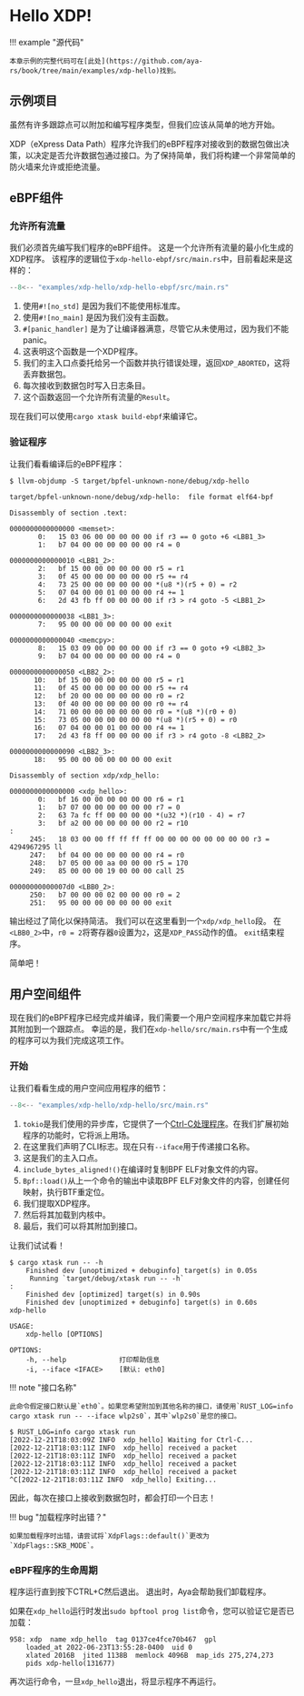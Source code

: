 # Hello XDP!

!!! example "源代码"

    本章示例的完整代码可在[此处](https://github.com/aya-rs/book/tree/main/examples/xdp-hello)找到。

## 示例项目

虽然有许多跟踪点可以附加和编写程序类型，但我们应该从简单的地方开始。

XDP（eXpress Data Path）程序允许我们的eBPF程序对接收到的数据包做出决策，以决定是否允许数据包通过接口。为了保持简单，我们将构建一个非常简单的防火墙来允许或拒绝流量。

## eBPF组件

### 允许所有流量

我们必须首先编写我们程序的eBPF组件。
这是一个允许所有流量的最小化生成的XDP程序。
该程序的逻辑位于`xdp-hello-ebpf/src/main.rs`中，目前看起来是这样的：

```rust linenums="1" title="xdp-hello-ebpf/src/main.rs"
--8<-- "examples/xdp-hello/xdp-hello-ebpf/src/main.rs"
```

1. 使用`#![no_std]` 是因为我们不能使用标准库。
2. 使用`#![no_main]` 是因为我们没有主函数。
3. `#[panic_handler]` 是为了让编译器满意，尽管它从未使用过，因为我们不能panic。
4. 这表明这个函数是一个XDP程序。
5. 我们的主入口点委托给另一个函数并执行错误处理，返回`XDP_ABORTED`，这将丢弃数据包。
6. 每次接收到数据包时写入日志条目。
7. 这个函数返回一个允许所有流量的`Result`。

现在我们可以使用`cargo xtask build-ebpf`来编译它。

### 验证程序

让我们看看编译后的eBPF程序：

```console
$ llvm-objdump -S target/bpfel-unknown-none/debug/xdp-hello

target/bpfel-unknown-none/debug/xdp-hello:	file format elf64-bpf

Disassembly of section .text:

0000000000000000 <memset>:
       0:	15 03 06 00 00 00 00 00	if r3 == 0 goto +6 <LBB1_3>
       1:	b7 04 00 00 00 00 00 00	r4 = 0

0000000000000010 <LBB1_2>:
       2:	bf 15 00 00 00 00 00 00	r5 = r1
       3:	0f 45 00 00 00 00 00 00	r5 += r4
       4:	73 25 00 00 00 00 00 00	*(u8 *)(r5 + 0) = r2
       5:	07 04 00 00 01 00 00 00	r4 += 1
       6:	2d 43 fb ff 00 00 00 00	if r3 > r4 goto -5 <LBB1_2>

0000000000000038 <LBB1_3>:
       7:	95 00 00 00 00 00 00 00	exit

0000000000000040 <memcpy>:
       8:	15 03 09 00 00 00 00 00	if r3 == 0 goto +9 <LBB2_3>
       9:	b7 04 00 00 00 00 00 00	r4 = 0

0000000000000050 <LBB2_2>:
      10:	bf 15 00 00 00 00 00 00	r5 = r1
      11:	0f 45 00 00 00 00 00 00	r5 += r4
      12:	bf 20 00 00 00 00 00 00	r0 = r2
      13:	0f 40 00 00 00 00 00 00	r0 += r4
      14:	71 00 00 00 00 00 00 00	r0 = *(u8 *)(r0 + 0)
      15:	73 05 00 00 00 00 00 00	*(u8 *)(r5 + 0) = r0
      16:	07 04 00 00 01 00 00 00	r4 += 1
      17:	2d 43 f8 ff 00 00 00 00	if r3 > r4 goto -8 <LBB2_2>

0000000000000090 <LBB2_3>:
      18:	95 00 00 00 00 00 00 00	exit

Disassembly of section xdp/xdp_hello:

0000000000000000 <xdp_hello>:
       0:	bf 16 00 00 00 00 00 00	r6 = r1
       1:	b7 07 00 00 00 00 00 00	r7 = 0
       2:	63 7a fc ff 00 00 00 00	*(u32 *)(r10 - 4) = r7
       3:	bf a2 00 00 00 00 00 00	r2 = r10
:
     245:	18 03 00 00 ff ff ff ff 00 00 00 00 00 00 00 00	r3 = 4294967295 ll
     247:	bf 04 00 00 00 00 00 00	r4 = r0
     248:	b7 05 00 00 aa 00 00 00	r5 = 170
     249:	85 00 00 00 19 00 00 00	call 25

00000000000007d0 <LBB0_2>:
     250:	b7 00 00 00 02 00 00 00	r0 = 2
     251:	95 00 00 00 00 00 00 00	exit
```

输出经过了简化以保持简洁。
我们可以在这里看到一个`xdp/xdp_hello`段。
在`<LBB0_2>`中，`r0 = 2`将寄存器`0`设置为`2`，这是`XDP_PASS`动作的值。
`exit`结束程序。

简单吧！

## 用户空间组件

现在我们的eBPF程序已经完成并编译，我们需要一个用户空间程序来加载它并将其附加到一个跟踪点。
幸运的是，我们在`xdp-hello/src/main.rs`中有一个生成的程序可以为我们完成这项工作。

### 开始

让我们看看生成的用户空间应用程序的细节：

```rust linenums="1" title="xdp-hello/src/main.rs"
--8<-- "examples/xdp-hello/xdp-hello/src/main.rs"
```

1. `tokio`是我们使用的异步库，它提供了一个[Ctrl-C处理程序](https://docs.rs/tokio/latest/tokio/signal/fn.ctrl_c.html)。在我们扩展初始程序的功能时，它将派上用场。
2. 在这里我们声明了CLI标志。现在只有`--iface`用于传递接口名称。
3. 这是我们的主入口点。
4. `include_bytes_aligned!()`在编译时复制BPF ELF对象文件的内容。
5. `Bpf::load()`从上一个命令的输出中读取BPF ELF对象文件的内容，创建任何映射，执行BTF重定位。
6. 我们提取XDP程序。
7. 然后将其加载到内核中。
8. 最后，我们可以将其附加到接口。

让我们试试看！

```console
$ cargo xtask run -- -h
    Finished dev [unoptimized + debuginfo] target(s) in 0.05s
     Running `target/debug/xtask run -- -h`
:
    Finished dev [optimized] target(s) in 0.90s
    Finished dev [unoptimized + debuginfo] target(s) in 0.60s
xdp-hello

USAGE:
    xdp-hello [OPTIONS]

OPTIONS:
    -h, --help             打印帮助信息
    -i, --iface <IFACE>    [默认: eth0]
```

!!! note "接口名称"

    此命令假定接口默认是`eth0`。如果您希望附加到其他名称的接口，请使用`RUST_LOG=info cargo xtask run -- --iface wlp2s0`，其中`wlp2s0`是您的接口。

```console
$ RUST_LOG=info cargo xtask run
[2022-12-21T18:03:09Z INFO  xdp_hello] Waiting for Ctrl-C...
[2022-12-21T18:03:11Z INFO  xdp_hello] received a packet
[2022-12-21T18:03:11Z INFO  xdp_hello] received a packet
[2022-12-21T18:03:11Z INFO  xdp_hello] received a packet
[2022-12-21T18:03:11Z INFO  xdp_hello] received a packet
^C[2022-12-21T18:03:11Z INFO  xdp_hello] Exiting...
```

因此，每次在接口上接收到数据包时，都会打印一个日志！

!!! bug "加载程序时出错？"

    如果加载程序时出错，请尝试将`XdpFlags::default()`更改为`XdpFlags::SKB_MODE`。

### eBPF程序的生命周期

程序运行直到按下CTRL+C然后退出。
退出时，Aya会帮助我们卸载程序。

如果在`xdp_hello`运行时发出`sudo bpftool prog list`命令，您可以验证它是否已加载：

```console
958: xdp  name xdp_hello  tag 0137ce4fce70b467  gpl
	loaded_at 2022-06-23T13:55:28-0400  uid 0
	xlated 2016B  jited 1138B  memlock 4096B  map_ids 275,274,273
	pids xdp-hello(131677)
```

再次运行命令，一旦`xdp_hello`退出，将显示程序不再运行。